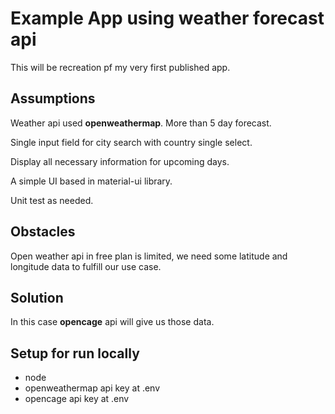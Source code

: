 # Example App using weather forecast api

This will be recreation pf my very first published app.

## Assumptions

Weather api used **openweathermap**. More than 5 day forecast.

Single input field for city search with country single select.

Display all necessary information for upcoming days.

A simple UI based in material-ui library.

Unit test as needed.

## Obstacles

Open weather api in free plan is limited, 
we need some latitude and longitude data to fulfill our use case.

## Solution

In this case **opencage** api will give us those data.

## Setup for run locally

- node
- openweathermap api key at .env
- opencage api key at .env
